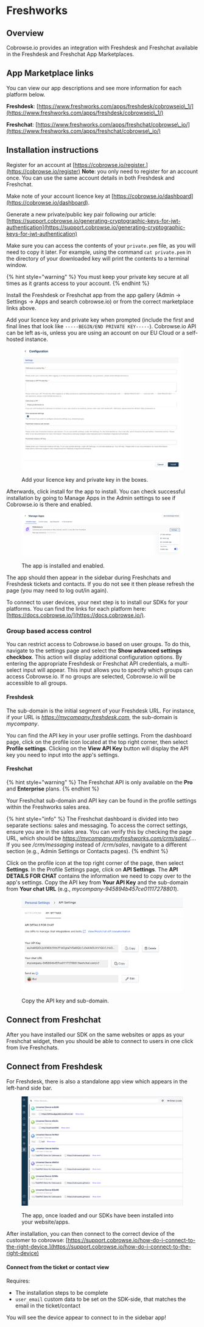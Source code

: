 # Freshworks

## Overview

Cobrowse.io provides an integration with Freshdesk and Freshchat available in the Freshdesk and Freshchat App Marketplaces.&#x20;

## App Marketplace links

You can view our app descriptions and see more information for each platform below.

**Freshdesk**: [https://www.freshworks.com/apps/freshdesk/cobrowseio\_1/](https://www.freshworks.com/apps/freshdesk/cobrowseio\_1/)

**Freshchat**: [https://www.freshworks.com/apps/freshchat/cobrowse\_io/](https://www.freshworks.com/apps/freshchat/cobrowse\_io/)

## Installation instructions

Register for an account at [https://cobrowse.io/register.](https://cobrowse.io/register) **Note**: you only need to register for an account once. You can use the same account details in both Freshdesk and Freshchat.

Make note of your account licence key at [https://cobrowse.io/dashboard](https://cobrowse.io/dashboard).

Generate a new private/public key pair following our article: [https://support.cobrowse.io/generating-cryptographic-keys-for-jwt-authentication](https://support.cobrowse.io/generating-cryptographic-keys-for-jwt-authentication)

Make sure you can access the contents of your `private.pem` file, as you will need to copy it later.  For example, using the command `cat private.pem` in the directory of your downloaded key will print the contents to a terminal window.

{% hint style="warning" %}
You must keep your private key secure at all times as it grants access to your account.
{% endhint %}

Install the Freshdesk or Freshchat app from the app gallery (Admin -> Settings -> Apps and search cobrowse.io) or from the correct marketplace links above.

Add your licence key and private key when prompted (include the first and final lines that look like  `-----BEGIN/END PRIVATE KEY-----`). Cobrowse.io API can be left as-is, unless you are using an account on our EU Cloud or a self-hosted instance.&#x20;

<figure><img src="../../.gitbook/assets/Screenshot 2024-02-16 at 10.24.55.png" alt=""><figcaption><p>Add your licence key and private key in the boxes. </p></figcaption></figure>

Afterwards, click install for the app to install. You can check successful installation by going to Manage Apps in the Admin settings to see if Cobrowse.io is there and enabled.

<figure><img src="../../.gitbook/assets/Screenshot 2024-02-16 at 10.35.31.png" alt=""><figcaption><p>The app is installed and enabled. </p></figcaption></figure>

The app should then appear in the sidebar during Freshchats and Freshdesk tickets and contacts. If you do not see it then please refresh the page (you may need to log out/in again).

To connect to user devices, your next step is to install our SDKs for your platforms. You can find the links for each platform here: [https://docs.cobrowse.io/](https://docs.cobrowse.io/).

### Group based access control

You can restrict access to Cobrowse.io based on user groups. To do this, navigate to the settings page and select the **Show advanced settings checkbox**. This action will display additional configuration options. By entering the appropriate Freshdesk or Freshchat API credentials, a multi-select input will appear. This input allows you to specify which groups can access Cobrowse.io. If no groups are selected, Cobrowse.io will be accessible to all groups.

#### Freshdesk

The sub-domain is the initial segment of your Freshdesk URL. For instance, if your URL is _https://mycompany.freshdesk.com_, the sub-domain is _mycompany_.

You can find the API key in your user profile settings. From the dashboard page, click on the profile icon located at the top right corner, then select **Profile settings**. Clicking on the **View API Key** button will display the API key you need to input into the app's settings.

#### Freshchat

{% hint style="warning" %}
The Freshchat API is only available on the **Pro** and **Enterprise** plans.
{% endhint %}

Your Freshchat sub-domain and API key can be found in the profile settings within the Freshworks sales area.

{% hint style="info" %}
The Freshchat dashboard is divided into two separate sections: sales and messaging. To access the correct settings, ensure you are in the sales area. You can verify this by checking the page URL, which should be _https://mycompany.myfreshworks.com/crm/sales/..._. If you see _/crm/messaging_ instead of _/crm/sales_, navigate to a different section (e.g., Admin Settings or Contacts pages).
{% endhint %}

Click on the profile icon at the top right corner of the page, then select **Settings**. In the Profile Settings page, click on **API Settings**. The **API DETAILS FOR CHAT** contains the information we need to copy over to the app's settings. Copy the API key from **Your API Key** and the sub-domain from **Your chat URL** (e.g., _mycompany-945894b457ce01117278801_).

<figure><img src="../../.gitbook/assets/Screenshot 2024-02-16 at 11.13.58.png" alt=""><figcaption><p>Copy the API key and sub-domain.</p></figcaption></figure>

## Connect from Freshchat

After you have installed our SDK on the same websites or apps as your Freshchat widget, then you should be able to connect to users in one click from live Freshchats.

## Connect from Freshdesk

For Freshdesk, there is also a standalone app view which appears in the left-hand side bar.

<figure><img src="../../.gitbook/assets/Screenshot 2022-11-23 at 14.19.27.png" alt=""><figcaption><p>The app, once loaded and our SDKs have been installed into your website/apps.</p></figcaption></figure>

After installation, you can then connect to the correct device of the customer to cobrowse: [https://support.cobrowse.io/how-do-i-connect-to-the-right-device.](https://support.cobrowse.io/how-do-i-connect-to-the-right-device)

#### Connect from the ticket or contact view

Requires:

* The installation steps to be complete
* `user_email` custom data to be set on the SDK-side, that matches the email in the ticket/contact

You will see the device appear to connect to in the sidebar app!



